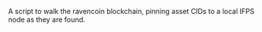 A script to walk the ravencoin blockchain, pinning asset CIDs to a local IFPS node as they are found.
